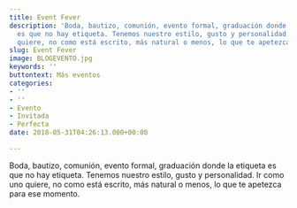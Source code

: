 ```yaml
---
title: Event Fever
description: 'Boda, bautizo, comunión, evento formal, graduación donde la etiqueta
  es que no hay etiqueta. Tenemos nuestro estilo, gusto y personalidad. Ir como uno
  quiere, no como está escrito, más natural o menos, lo que te apetezca para ese momento. '
slug: Event Fever
image: BLOGEVENTO.jpg
keywords: ''
buttontext: Más eventos
categories:
- ''
- ''
- Evento
- Invitada
- Perfecta
date: 2018-05-31T04:26:13.000+00:00

---
```

Boda, bautizo, comunión, evento formal, graduación donde la etiqueta es que no hay etiqueta. Tenemos nuestro estilo, gusto y personalidad. Ir como uno quiere, no como está escrito, más natural o menos, lo que te apetezca para ese momento.